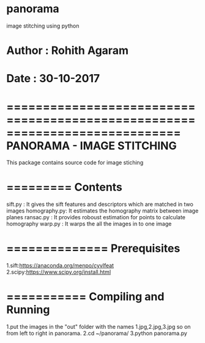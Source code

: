 # panorama
image stitching using python 
# Author : Rohith Agaram
# Date   : 30-10-2017

============================================================================
                     PANORAMA - IMAGE STITCHING 
============================================================================


This package contains source code for image stiching

=========
Contents
=========
sift.py : It gives the sift features and descriptors which are matched in two images
homography.py: It estimates the homography matrix between image planes
ransac.py : It provides roboust estimation for points to calculate homography
warp.py : It warps the all the images in to one image

==============
Prerequisites
==============
1.sift:https://anaconda.org/menpo/cyvlfeat
2.scipy:https://www.scipy.org/install.html

===========
Compiling and Running
===========
1.put the images in the "out" folder with the names 1.jpg,2.jpg,3.jpg so on from left to right in panorama.
2.cd ~/panorama/
3.python panorama.py
